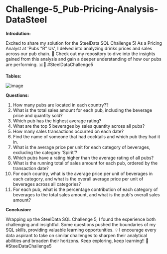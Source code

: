 # Challenge-5_Pub-Pricing-Analysis-DataSteel

**Introdution:**

Excited to share my solution for the SteelData SQL Challenge 5! As a Pricing Analyst at 'Pubs "R" Us', I delved into analyzing drinks prices and sales across our pub chain. 💼 Check out my repository to dive into the insights gained from this analysis and gain a deeper understanding of how our pubs are performing. 📊🍺 #SteelDataChallenge5

**Tables:**

![image](https://github.com/4bhijeet341/Challenge-4_Pub-Pricing-Analysis-DataSteel-/assets/150332865/6224348e-c73a-4212-b8c3-059adc611050)


**Questions:**

1. How many pubs are located in each country??
2. What is the total sales amount for each pub, including the beverage price and quantity sold?
3. Which pub has the highest average rating?
4. What are the top 5 beverages by sales quantity across all pubs?
5. How many sales transactions occurred on each date?
6. Find the name of someone that had cocktails and which pub they had it in.
7. What is the average price per unit for each category of beverages, excluding the category 'Spirit'?
8. Which pubs have a rating higher than the average rating of all pubs?
9. What is the running total of sales amount for each pub, ordered by the transaction date?
10. For each country, what is the average price per unit of beverages in each category, and what is the overall average price per unit of beverages across all categories?
11. For each pub, what is the percentage contribution of each category of beverages to the total sales amount, and what is the pub's overall sales amount?

**Conclusion:**

Wrapping up the SteelData SQL Challenge 5, I found the experience both challenging and insightful. Some questions pushed the boundaries of my SQL skills, providing valuable learning opportunities. 💡 I encourage every data aspirant to take on similar challenges to sharpen their analytical abilities and broaden their horizons. Keep exploring, keep learning!! 🌟 #SteelDataChallenge5
